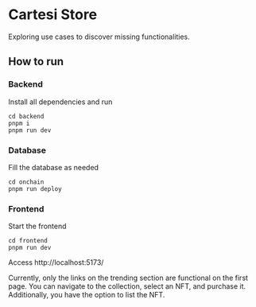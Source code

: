 # Cartesi Store

Exploring use cases to discover missing functionalities.

## How to run

### Backend

Install all dependencies and run

```shell
cd backend
pnpm i
pnpm run dev
```

### Database

Fill the database as needed

```shell
cd onchain
pnpm run deploy
```

### Frontend

Start the frontend

```shell
cd frontend
pnpm run dev
```

Access http://localhost:5173/

Currently, only the links on the trending section are functional on the first page. You can navigate to the collection, select an NFT, and purchase it. Additionally, you have the option to list the NFT.
